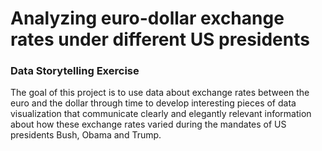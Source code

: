 # Analyzing euro-dollar exchange rates under different US presidents
### Data Storytelling Exercise
The goal of this project is to use data about exchange rates between the euro and the dollar through time to develop interesting pieces of data visualization that communicate clearly and elegantly relevant information about how these exchange rates varied during the mandates of US presidents Bush, Obama and Trump.